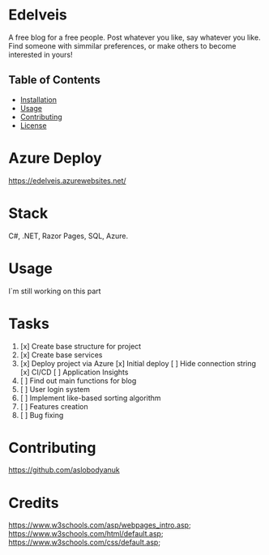 # Edelveis

A free blog for a free people. Post whatever you like, say whatever you like. Find someone with simmilar preferences, or make others to become interested in yours!
## Table of Contents

- [Installation](#installation)
- [Usage](#usage)
- [Contributing](#contributing)
- [License](#license)
# Azure Deploy
https://edelveis.azurewebsites.net/
# Stack

C#, .NET, Razor Pages, SQL, Azure.

# Usage

I`m still working on this part

# Tasks

1. [x] Create base structure for project
2. [x] Create base services
3. [x] Deploy project via Azure
       [x] Initial deploy
       [ ] Hide connection string
       [x] CI/CD
       [ ] Application Insights
4. [ ] Find out main functions for blog
5. [ ] User login system
6. [ ] Implement like-based sorting algorithm
7. [ ] Features creation
8. [ ] Bug fixing

# Contributing

https://github.com/aslobodyanuk


# Credits


https://www.w3schools.com/asp/webpages_intro.asp; 
 https://www.w3schools.com/html/default.asp;
 https://www.w3schools.com/css/default.asp;
